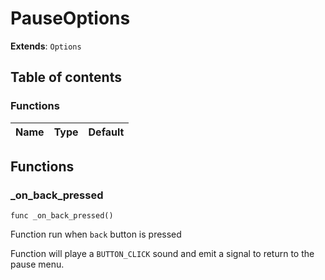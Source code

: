 # PauseOptions

**Extends**: `Options`

## Table of contents

### Functions

|Name|Type|Default|
|:-|:-|:-|

## Functions

### _on_back_pressed

```gdscript
func _on_back_pressed()
```

Function run when `back` button is pressed

 Function will playe a `BUTTON_CLICK` sound and emit a signal to return to the pause menu.


